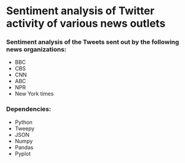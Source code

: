 # Sentiment analysis of Twitter activity of various news outlets
### Sentiment analysis of the Tweets sent out by the following news organizations: 
* BBC
* CBS
* CNN
* ABC
* NPR
* New York times 

### Dependencies:
* Python
* Tweepy
* JSON
* Numpy
* Pandas
* Pyplot
